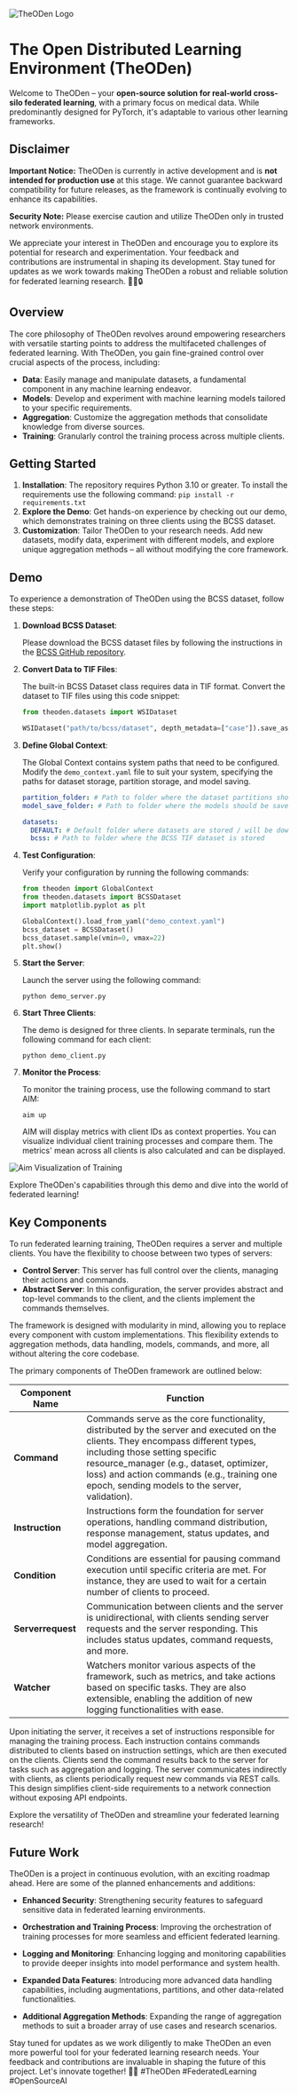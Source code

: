 ![TheODen Logo](docs/imgs/logo.png "TheODen Logo")

# **The**  **O**pen **D**istributed L**e**arning E**n**vironment (TheODen)

Welcome to TheODen – your **open-source solution for real-world cross-silo federated learning**, with a primary focus on medical data. While predominantly designed for PyTorch, it's adaptable to various other learning frameworks.

## Disclaimer

**Important Notice:** TheODen is currently in active development and is **not intended for production use** at this stage. We cannot guarantee backward compatibility for future releases, as the framework is continually evolving to enhance its capabilities.

**Security Note:** Please exercise caution and utilize TheODen only in trusted network environments. 

We appreciate your interest in TheODen and encourage you to explore its potential for research and experimentation. Your feedback and contributions are instrumental in shaping its development. Stay tuned for updates as we work towards making TheODen a robust and reliable solution for federated learning research. 🚧🧪🔒 

## Overview

The core philosophy of TheODen revolves around empowering researchers with versatile starting points to address the multifaceted challenges of federated learning. With TheODen, you gain fine-grained control over crucial aspects of the process, including:

- **Data**: Easily manage and manipulate datasets, a fundamental component in any machine learning endeavor.
- **Models**: Develop and experiment with machine learning models tailored to your specific requirements.
- **Aggregation**: Customize the aggregation methods that consolidate knowledge from diverse sources.
- **Training**: Granularly control the training process across multiple clients.


## Getting Started



1. **Installation**: The repository requires Python 3.10 or greater. To install the requirements use the following command:  `pip install -r requirements.txt`
2. **Explore the Demo**: Get hands-on experience by checking out our demo, which demonstrates training on three clients using the BCSS dataset.
3. **Customization**: Tailor TheODen to your research needs. Add new datasets, modify data, experiment with different models, and explore unique aggregation methods – all without modifying the core framework.

## Demo

To experience a demonstration of TheODen using the BCSS dataset, follow these steps:

1. **Download BCSS Dataset**:

   Please download the BCSS dataset files by following the instructions in the [BCSS GitHub repository](https://github.com/PathologyDataScience/BCSS).

2. **Convert Data to TIF Files**:

   The built-in BCSS Dataset class requires data in TIF format. Convert the dataset to TIF files using this code snippet:

   ```python
   from theoden.datasets import WSIDataset

   WSIDataset("path/to/bcss/dataset", depth_metadata=["case"]).save_as_tif("path/to/tif/files")
   ```

3. **Define Global Context**:

   The Global Context contains system paths that need to be configured. Modify the `demo_context.yaml` file to suit your system, specifying the paths for dataset storage, partition storage, and model saving.

   ```yaml
   partition_folder: # Path to folder where the dataset partitions should be stored
   model_save_folder: # Path to folder where the models should be saved

   datasets:
     DEFAULT: # Default folder where datasets are stored / will be downloaded
     bcss: # Path to folder where the BCSS TIF dataset is stored
   ```

4. **Test Configuration**:

   Verify your configuration by running the following commands:

   ```python
   from theoden import GlobalContext
   from theoden.datasets import BCSSDataset
   import matplotlib.pyplot as plt

   GlobalContext().load_from_yaml("demo_context.yaml")
   bcss_dataset = BCSSDataset()
   bcss_dataset.sample(vmin=0, vmax=22)
   plt.show()
   ```

5. **Start the Server**:

   Launch the server using the following command:

   ```
   python demo_server.py
   ```

6. **Start Three Clients**:

   The demo is designed for three clients. In separate terminals, run the following command for each client:

   ```
   python demo_client.py
   ```

7. **Monitor the Process**:

   To monitor the training process, use the following command to start AIM:

   ```
   aim up
   ```

   AIM will display metrics with client IDs as context properties. You can visualize individual client training processes and compare them. The metrics' mean across all clients is also calculated and can be displayed.

![Aim Visualization of Training](docs/imgs/aim.png "AIM Visualization")

Explore TheODen's capabilities through this demo and dive into the world of federated learning!


## Key Components

To run federated learning training, TheODen requires a server and multiple clients. You have the flexibility to choose between two types of servers:

- **Control Server**: This server has full control over the clients, managing their actions and commands.
- **Abstract Server**: In this configuration, the server provides abstract and top-level commands to the client, and the clients implement the commands themselves.

The framework is designed with modularity in mind, allowing you to replace every component with custom implementations. This flexibility extends to aggregation methods, data handling, models, commands, and more, all without altering the core codebase.

The primary components of TheODen framework are outlined below:

| Component Name | Function |
|---------------|----------|
| **Command**       | Commands serve as the core functionality, distributed by the server and executed on the clients. They encompass different types, including those setting specific resource_manager (e.g., dataset, optimizer, loss) and action commands (e.g., training one epoch, sending models to the server, validation).  |
| **Instruction**   | Instructions form the foundation for server operations, handling command distribution, response management, status updates, and model aggregation. |
| **Condition**       | Conditions are essential for pausing command execution until specific criteria are met. For instance, they are used to wait for a certain number of clients to proceed. | 
| **Serverrequest** | Communication between clients and the server is unidirectional, with clients sending server requests and the server responding. This includes status updates, command requests, and more. | 
| **Watcher**       | Watchers monitor various aspects of the framework, such as metrics, and take actions based on specific tasks. They are also extensible, enabling the addition of new logging functionalities with ease. | 

Upon initiating the server, it receives a set of instructions responsible for managing the training process. Each instruction contains commands distributed to clients based on instruction settings, which are then executed on the clients. Clients send the command results back to the server for tasks such as aggregation and logging. The server communicates indirectly with clients, as clients periodically request new commands via REST calls. This design simplifies client-side requirements to a network connection without exposing API endpoints.

Explore the versatility of TheODen and streamline your federated learning research!

## Future Work

TheODen is a project in continuous evolution, with an exciting roadmap ahead. Here are some of the planned enhancements and additions:

- **Enhanced Security**: Strengthening security features to safeguard sensitive data in federated learning environments.

- **Orchestration and Training Process**: Improving the orchestration of training processes for more seamless and efficient federated learning.

- **Logging and Monitoring**: Enhancing logging and monitoring capabilities to provide deeper insights into model performance and system health.

- **Expanded Data Features**: Introducing more advanced data handling capabilities, including augmentations, partitions, and other data-related functionalities.

- **Additional Aggregation Methods**: Expanding the range of aggregation methods to suit a broader array of use cases and research scenarios.

Stay tuned for updates as we work diligently to make TheODen an even more powerful tool for your federated learning research needs. Your feedback and contributions are invaluable in shaping the future of this project. Let's innovate together! 🚀🧠 #TheODen #FederatedLearning #OpenSourceAI









